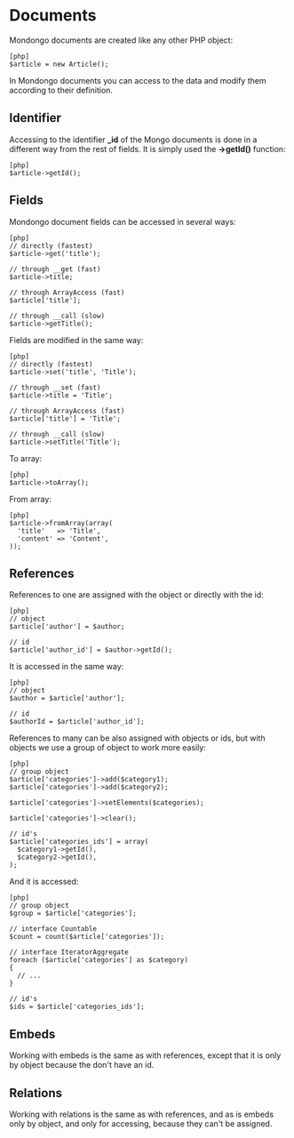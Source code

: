 Documents
==========

Mondongo documents are created like any other PHP object:

    [php]
    $article = new Article();

In Mondongo documents you can access to the data and modify them according to their definition.

Identifier
-------------

Accessing to the identifier **_id** of the Mongo documents is done in a different way from the rest of fields. It is simply used the **->getId()** function:

    [php]
    $article->getId();

Fields
------

Mondongo document fields can be accessed in several ways:

    [php]
    // directly (fastest)
    $article->get('title');

    // through __get (fast)
    $article->title;

    // through ArrayAccess (fast)
    $article['title'];

    // through __call (slow)
    $article->getTitle();

Fields are modified in the same way:

    [php]
    // directly (fastest)
    $article->set('title', 'Title');

    // through __set (fast)
    $article->title = 'Title';

    // through ArrayAccess (fast)
    $article['title'] = 'Title';

    // through __call (slow)
    $article->setTitle('Title');

To array:

    [php]
    $article->toArray();

From array:

    [php]
    $article->fromArray(array(
      'title'   => 'Title',
      'content' => 'Content',
    ));

References
-----------

References to one are assigned with the object or directly with the id:

    [php]
    // object
    $article['author'] = $author;

    // id
    $article['author_id'] = $author->getId();

It is accessed in the same way:

    [php]
    // object
    $author = $article['author'];

    // id
    $authorId = $article['author_id'];

References to many can be also assigned with objects or ids, but with objects we use a group of object to work more easily:

    [php]
    // group object
    $article['categories']->add($category1);
    $article['categories']->add($category2);

    $article['categories']->setElements($categories);

    $article['categories']->clear();

    // id's
    $article['categories_ids'] = array(
      $category1->getId(),
      $category2->getId(),
    );

And it is accessed:

    [php]
    // group object
    $group = $article['categories'];

    // interface Countable
    $count = count($article['categories']);

    // interface IteratorAggregate
    foreach ($article['categories'] as $category)
    {
      // ...
    }

    // id's
    $ids = $article['categories_ids'];

Embeds
---------

Working with embeds is the same as with references, except that it is only by object because the don't have an id.

Relations
----------

Working with relations is the same as with references, and as is embeds only by object, and only for accessing, because they can't be assigned.